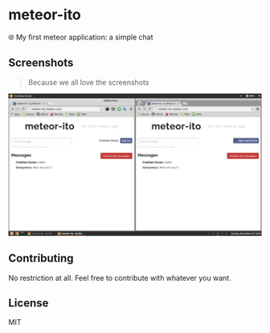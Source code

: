 # meteor-ito

:globe_with_meridians: My first meteor application: a simple chat

## Screenshots

> Because we all love the screenshots

![meteor-ito](https://raw.githubusercontent.com/durancristhian/meteor-ito/master/screenshots/meteor-ito.png)

## Contributing

No restriction at all. Feel free to contribute with whatever you want.

## License

MIT

